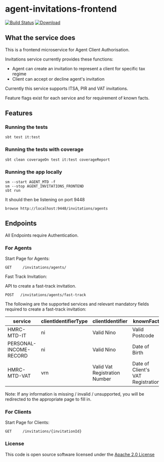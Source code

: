 # agent-invitations-frontend

[![Build Status](https://travis-ci.org/hmrc/agent-invitations-frontend.svg)](https://travis-ci.org/hmrc/agent-invitations-frontend) [ ![Download](https://api.bintray.com/packages/hmrc/releases/agent-invitations-frontend/images/download.svg) ](https://bintray.com/hmrc/releases/agent-invitations-frontend/_latestVersion)

## What the service does
This is a frontend microservice for Agent Client Authorisation.

Invitations service currently provides these functions:
 - Agent can create an invitation to represent a client for specific tax regime
 - Client can accept or decline agent's invitation

Currently this service supports ITSA, PIR and VAT invitations.

Feature flags exist for each service and for requirement of known facts.

## Features

### Running the tests

    sbt test it:test

### Running the tests with coverage

    sbt clean coverageOn test it:test coverageReport

### Running the app locally

    sm --start AGENT_MTD -f
    sm --stop AGENT_INVITATIONS_FRONTEND
    sbt run

It should then be listening on port 9448

    browse http://localhost:9448/invitations/agents

## Endpoints
All Endpoints require Authentication.

### For Agents

Start Page for Agents:

    GET   	/invitations/agents/

Fast Track Invitation:

API to create a fast-track invitation.

```
POST   /invitations/agents/fast-track
```

The following are the supported services and relevant mandatory fields required to create a fast-track invitation:

|service|clientIdentifierType|clientIdentifier|knownFact|
|--------|---------|-------|-------|
|HMRC-MTD-IT|ni|Valid Nino|Valid Postcode|
|PERSONAL-INCOME-RECORD|ni|Valid Nino|Date of Birth|
|HMRC-MTD-VAT|vrn|Valid Vat Registration Number|Date of Client's VAT Registration|

Note: If any information is missing / invalid / unsupported, you will be redirected to the appropriate page to fill in.

### For Clients

Start Page for Clients:

    GET     /invitations/{invitationId}

### License 

This code is open source software licensed under the [Apache 2.0 License]("http://www.apache.org/licenses/LICENSE-2.0.html")
